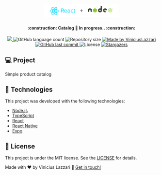 
<h1 align="center">
    <img alt="Catalog" title="#BackendNodeJs" src=".github/nodejs-react.png" width="250px" />
</h1>

<h4 align="center"> 
	:construction: Catalog 🚀 In progress.. :construction:
</h4>

<p align="center">	
  <a href="https://www.codacy.com/manual/vininet17/catalog-miwsm?utm_source=github.com&amp;utm_medium=referral&amp;utm_content=vininet17/catalog-miwsm&amp;utm_campaign=Badge_Grade">
	<img src="https://app.codacy.com/project/badge/Grade/f0dcb45c87624d308f105064b4d73709"/>
  </a>	
	
  <img alt="GitHub language count" src="https://img.shields.io/github/languages/count/vininet17/catalog-miwsm?color=%2304D361">

  <img alt="Repository size" src="https://img.shields.io/github/repo-size/vininet17/catalog-miwsm">
	
  <a href="https://www.linkedin.com/in/viniciuslazzari/">
    <img alt="Made by ViniciusLazzari" src="https://img.shields.io/badge/made%20by-vininet17-%2304D361">
  </a>

  <a href="https://github.com/vininet17/catalog-miwsm/commits/master">
    <img alt="GitHub last commit" src="https://img.shields.io/github/last-commit/vininet17/catalog-miwsm">
  </a>

  <img alt="License" src="https://img.shields.io/badge/license-MIT-brightgreen">
   <a href="https://github.com/vininet17/catalog-miwsm/stargazers">
    <img alt="Stargazers" src="https://img.shields.io/github/stars/vininet17/catalog-miwsm?style=social">
  </a>
</p>

## 💻 Project

Simple product catalog


## :rocket: Technologies

This project was developed with the following technologies:

- [Node.js][nodejs]
- [TypeScript][typescript]
- [React][react]
- [React Native][reactnative]
- [Expo][expo]


## :memo: License

This project is under the MIT license. See the [LICENSE](https://github.com/vininet17/catalog-miwsm/blob/master/LICENSE) for details.

Made with ♥ by Vinicius Lazzari :wave: [Get in touch!](https://www.linkedin.com/in/viniciuslazzari/)

[nodejs]: https://nodejs.org/
[typescript]: https://www.typescriptlang.org/
[reactnative]: https://reactnative.dev/
[react]: https://pt-br.reactjs.org/
[expo]: https://expo.io/
